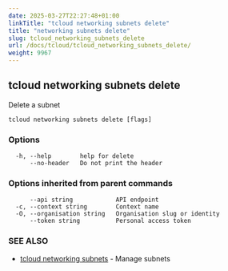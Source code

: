 ```yaml
---
date: 2025-03-27T22:27:48+01:00
linkTitle: "tcloud networking subnets delete"
title: "networking subnets delete"
slug: tcloud_networking_subnets_delete
url: /docs/tcloud/tcloud_networking_subnets_delete/
weight: 9967
---
```

## tcloud networking subnets delete

Delete a subnet

```
tcloud networking subnets delete [flags]
```

### Options

```
  -h, --help        help for delete
      --no-header   Do not print the header
```

### Options inherited from parent commands

```
      --api string            API endpoint
  -c, --context string        Context name
  -O, --organisation string   Organisation slug or identity
      --token string          Personal access token
```

### SEE ALSO

* [tcloud networking subnets](/docs/tcloud/tcloud_networking_subnets/)	 - Manage subnets

